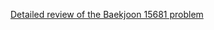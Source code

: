 [Detailed review of the Baekjoon 15681 problem](https://choicube84.github.io/study/2024/06/23/baekjoon_15681.html)